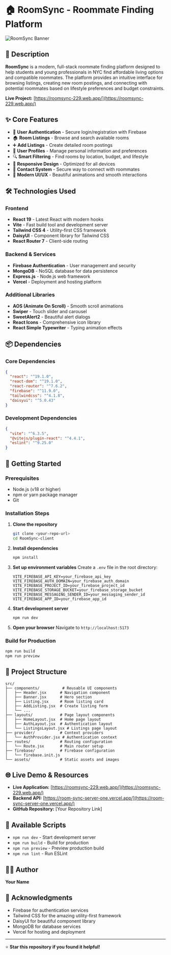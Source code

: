 # 🏠 RoomSync - Roommate Finding Platform

![RoomSync Banner](https://i.ibb.co/kgd2hxd5/undraw-developer-avatar-f6ac.png)

## 📖 Description

**RoomSync** is a modern, full-stack roommate finding platform designed to help students and young professionals in NYC find affordable living options and compatible roommates. The platform provides an intuitive interface for browsing listings, creating new room postings, and connecting with potential roommates based on lifestyle preferences and budget constraints.

**Live Project:** [https://roomsync-229.web.app/](https://roomsync-229.web.app/)

## ✨ Core Features

- 🔐 **User Authentication** - Secure login/registration with Firebase
- 🏠 **Room Listings** - Browse and search available rooms
- ➕ **Add Listings** - Create detailed room postings
- 👤 **User Profiles** - Manage personal information and preferences
- 🔍 **Smart Filtering** - Find rooms by location, budget, and lifestyle
- 📱 **Responsive Design** - Optimized for all devices
- 💬 **Contact System** - Secure way to connect with roommates
- 🎨 **Modern UI/UX** - Beautiful animations and smooth interactions

## 🛠️ Technologies Used

### Frontend
- **React 19** - Latest React with modern hooks
- **Vite** - Fast build tool and development server
- **Tailwind CSS 4** - Utility-first CSS framework
- **DaisyUI** - Component library for Tailwind CSS
- **React Router 7** - Client-side routing

### Backend & Services
- **Firebase Authentication** - User management and security
- **MongoDB** - NoSQL database for data persistence
- **Express.js** - Node.js web framework
- **Vercel** - Deployment and hosting platform

### Additional Libraries
- **AOS (Animate On Scroll)** - Smooth scroll animations
- **Swiper** - Touch slider and carousel
- **SweetAlert2** - Beautiful alert dialogs
- **React Icons** - Comprehensive icon library
- **React Simple Typewriter** - Typing animation effects

## 📦 Dependencies

### Core Dependencies
```json
{
  "react": "^19.1.0",
  "react-dom": "^19.1.0",
  "react-router": "^7.6.2",
  "firebase": "^11.9.0",
  "tailwindcss": "^4.1.8",
  "daisyui": "^5.0.43"
}
```

### Development Dependencies
```json
{
  "vite": "^6.3.5",
  "@vitejs/plugin-react": "^4.4.1",
  "eslint": "^9.25.0"
}
```

## 🚀 Getting Started

### Prerequisites
- Node.js (v18 or higher)
- npm or yarn package manager
- Git

### Installation Steps

1. **Clone the repository**
   ```bash
   git clone <your-repo-url>
   cd RoomSync-client
   ```

2. **Install dependencies**
   ```bash
   npm install
   ```

3. **Set up environment variables**
   Create a `.env` file in the root directory:
   ```env
   VITE_FIREBASE_API_KEY=your_firebase_api_key
   VITE_FIREBASE_AUTH_DOMAIN=your_firebase_auth_domain
   VITE_FIREBASE_PROJECT_ID=your_firebase_project_id
   VITE_FIREBASE_STORAGE_BUCKET=your_firebase_storage_bucket
   VITE_FIREBASE_MESSAGING_SENDER_ID=your_messaging_sender_id
   VITE_FIREBASE_APP_ID=your_firebase_app_id
   ```

4. **Start development server**
   ```bash
   npm run dev
   ```

5. **Open your browser**
   Navigate to `http://localhost:5173`

### Build for Production
```bash
npm run build
npm run preview
```

## 📁 Project Structure

```
src/
├── components/          # Reusable UI components
│   ├── Header.jsx      # Navigation component
│   ├── Banner.jsx      # Hero section
│   ├── Listing.jsx     # Room listing card
│   ├── AddListing.jsx  # Create listing form
│   └── ...
├── layouts/            # Page layout components
│   ├── HomeLayout.jsx  # Home page layout
│   ├── AuthLayout.jsx  # Authentication layout
│   └── ListingsLayout.jsx # Listings page layout
├── provider/           # Context providers
│   └── AuthProvider.jsx # Authentication context
├── routes/             # Routing configuration
│   └── Route.jsx       # Main router setup
├── firebase/           # Firebase configuration
│   └── firebase.init.js
└── assets/             # Static assets and images
```

## 🌐 Live Demo & Resources

- **Live Application:** [https://roomsync-229.web.app/](https://roomsync-229.web.app/)
- **Backend API:** [https://room-sync-server-one.vercel.app/](https://room-sync-server-one.vercel.app/)
- **GitHub Repository:** [Your Repository Link]

## 🔧 Available Scripts

- `npm run dev` - Start development server
- `npm run build` - Build for production
- `npm run preview` - Preview production build
- `npm run lint` - Run ESLint



## 👨‍💻 Author

**Your Name**

## 🙏 Acknowledgments

- Firebase for authentication services
- Tailwind CSS for the amazing utility-first framework
- DaisyUI for beautiful component library
- MongoDB for database services
- Vercel for hosting and deployment

---

⭐ **Star this repository if you found it helpful!**
